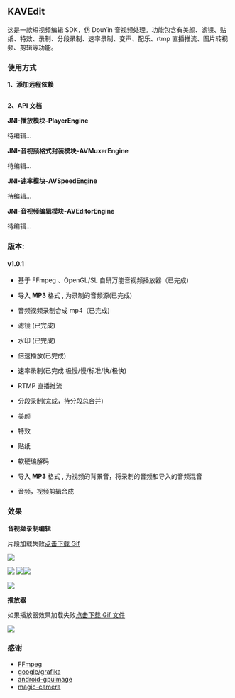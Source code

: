 

## KAVEdit

这是一款短视频编辑 SDK，仿 DouYin 音视频处理。功能包含有美颜、滤镜、贴纸、特效、录制、分段录制、速率录制、变声、配乐、rtmp 直播推流、图片转视频、剪辑等功能。



### 使用方式

**1、添加远程依赖**

```groovy

```

**2、API 文档**

**JNI-播放模块-PlayerEngine**

待编辑...

**JNI-音视频格式封装模块-AVMuxerEngine**

待编辑...

**JNI-速率模块-AVSpeedEngine**

待编辑...

**JNI-音视频编辑模块-AVEditorEngine**

待编辑...




### 版本:

#### v1.0.1
- 基于 FFmpeg 、OpenGL/SL 自研万能音视频播放器（已完成)
- 导入 **MP3** 格式 , 为录制的音频源(已完成)
- 音频视频录制合成 mp4（已完成)
- 滤镜 (已完成)
- 水印 (已完成)
- 倍速播放(已完成)
- 速率录制(已完成 极慢/慢/标准/快/极快)
- RTMP 直播推流
- 分段录制(完成，待分段总合并)
- 美颜
- 特效
- 贴纸
- 软硬编解码
- 导入 **MP3** 格式 , 为视频的背景音，将录制的音频和导入的音频混音

- 音频，视频剪辑合成

### 效果

**音视频录制编辑**

片段加载失败[点击下载 Gif](https://devyk.oss-cn-qingdao.aliyuncs.com/blog/20200820232848.gif)

![](https://devyk.oss-cn-qingdao.aliyuncs.com/blog/20200820232848.gif)



![](https://devyk.oss-cn-qingdao.aliyuncs.com/blog/20200830192244.jpg) ![](https://devyk.oss-cn-qingdao.aliyuncs.com/blog/20200830192505.jpg)![](https://devyk.oss-cn-qingdao.aliyuncs.com/blog/20200830192337.jpg)

![](https://devyk.oss-cn-qingdao.aliyuncs.com/blog/20200830192558.jpg)







**播放器**

如果播放器效果加载失败[点击下载 Gif 文件](https://devyk.oss-cn-qingdao.aliyuncs.com/blog/20200524193715.gif)

![](https://devyk.oss-cn-qingdao.aliyuncs.com/blog/20200524193715.gif)

### 感谢

- [FFmpeg](https://ffmpeg.org/)
- [google/grafika](https://github.com/google/grafika)
- [android-gpuimage](https://github.com/cats-oss/android-gpuimage)
- [magic-camera](https://github.com/wuhaoyu1990/MagicCamera)









